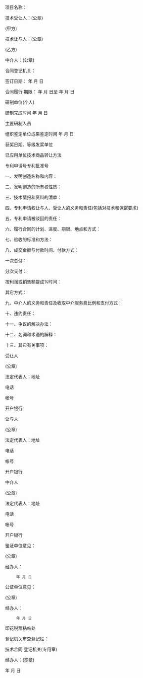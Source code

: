 
 


项目名称：


技术受让人：(公章)


(甲方)


技术让与人：(公章)


(乙方)


中介人：(公章)


合同登记机关：


签订日期： 年 月 日



合同履行
期限： 年 月 日至 年 月 日


研制单位(个人)


研制完成时间 年 月 日


主要研制人员


组织鉴定单位成果鉴定时间 年 月 日


获奖日期、等级发奖单位


已应用单位技术商品转让方法


专利申请号专利批准号


一、发明创造名称和内容：


二、发明创造的所有权性质：


三、技术情报和资料的清单：


四、专利申请权让与人、受让人的义务和责任(包括对技术和保密要求)


五、专利申请被驳回的责任：


六、履行合同的计划、进度、期限、地点和方式：


七、验收的标准和方法：


八、成交金额与付款时间、付款方式：


一次总付：


分次支付：


按利润或销售额提成%时间：


其它方式：


九、中介人的义务和责任及收取中介服务费比例和支付方式：


十、违约责任：


十一、争议的解决办法：


十二、名词和术语的解释：


十三、其它有关事项：


受让人


(公章)


法定代表人：地址


电话


帐号


开户银行


让与人


(公章)


法定代表人：地址


电话


帐号


开户银行


中介人


(公章)


法定代表人：地址


电话


帐号


开户银行


鉴证单位意见：


(公章)


经办人：


         年 月 日


公证单位意见：


(公章)


经办人：


         年 月 日


印花税票粘帖处


登记机关审查登记栏：



技术合同
登记机关(专用章)


经办人：(签章)


年 月 日




 


 

 
 
 
 
 
  


  
 

  


  


  
 
 
 
 

